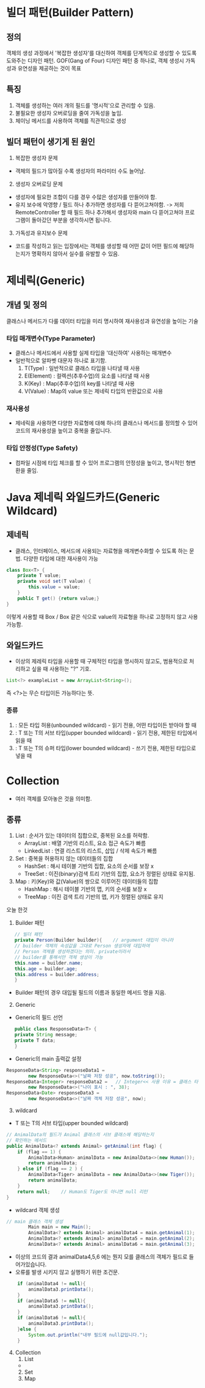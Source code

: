 # 빌더 패턴(Builder Pattern)
## 정의
객체의 생성 과정에서 '복잡한 생성자'를 대신하여 객체를 단계적으로
생성할 수 있도록 도와주는 디자인 패턴. GOF(Gang of Four)
디자인 패턴 중 하나로, 객체 생성시 가독성과 유연성을 제공하는 것이
목표

## 특징
1. 객체를 생성하는 여러 개의 필드를 '명시적'으로 관리할 수 있음.
2. 불필요한 생성자 오버로딩을 줄여 가독성을 높임.
3. 체이닝 메서드를 사용하여 객체를 직관적으로 생성

## 빌더 패턴이 생기게 된 원인
1. 복잡한 생성자 문제
- 객체의 필드가 많아질 수록 생성자의 파라미터 수도 늘어남.
2. 생성자 오버로딩 문제
- 생성자에 필요한 조합이 다를 경우 수많은 생성자를 만들어야 함.
- 유지 보수에 악영향 / 필드 하나 추가하면 생성자를 다 뜯어고쳐야함.
  -> 저희 RemoteController 할 때 필드 하나 추가해서 생성자와
  main 다 뜯어고쳐야 프로그램이 돌아갔던 부분을 생각하시면 됩니다.
3. 가독성과 유지보수 문제
- 코드를 작성하고 읽는 입장에서는 객체를 생성할 때 어떤 값이
  어떤 필드에 해당하는지가 명확하지 않아서 실수를 유발할 수 있음.


# 제네릭(Generic)
## 개념 및 정의
클래스나 메서드가 다룰 데이터 타입을 미리 명시하여 재사용성과
유연성을 높이는 기술

### 타입 매개변수(Type Parameter)
- 클래스나 메서드에서 사용할 실제 타입을 '대신하여' 사용하는
  매개변수
- 일반적으로 알파벳 대문자 하나로 표기함.
    1. T(Type) : 일반적으로 클래스 타입을 나타낼 때 사용
    2. E(Element) : 컬렉션(추후수업)의 요소를 나타낼 때 사용
    3. K(Key) : Map(추후수업)의 key를 나타낼 때 사용
    4. V(Value) : Map의 value 또는 제네릭 타입의 반환값으로 사용

### 재사용성
- 제네릭을 사용하면 다양한 자료형에 대해 하나의 클래스나 메서드를
  정의할 수 있어 코드의 재사용성을 높이고 중복을 줄입니다.

### 타입 안정성(Type Safety)
- 컴파일 시점에 타입 체크를 할 수 있어 프로그램의 안정성을 높이고,
  명시적인 형변환을 줄임.

# Java 제네릭 와일드카드(Generic Wildcard)

## 제네릭
- 클래스, 인터페이스, 메서드에 사용되는 자료형을 매개변수화할 수
  있도록 하는 문법. 다양한 타입에 대한 재사용이 가능
```java
class Box<T> {
    private T value;
    private void set(T value) {
        this.value = value;
    }
    public T get() {return value;}
}
```
이렇게 사용할 때 Box<Integer> / Box<String> 같은 식으로
value의 자료형을 하나로 고정하지 않고 사용 가능함.

## 와일드카드
- 이상의 제레릭 타입을 사용할 때 구체적인 타입을 명시하지 않고도,
  범용적으로 처리하고 싶을 때 사용하는 "?" 기호.

```java
List<?> exampleList = new ArrayList<String>();
```
즉 <?>는 무슨 타입이든 가능하다는 뜻.

### 종류
1. <?> : 모든 타입 허용(unbounded wildcard)
    - 읽기 전용, 어떤 타입이든 받아야 할 때
2. <? extends T> : T 또는 T의 서브 타입(upper bounded wildcard)
    - 읽기 전용, 제한된 타입에서 읽을 때
3. <? super T> : T 또는 T의 슈퍼 타입(lower bounded wildcard)
    - 쓰기 전용, 제한된 타입으로 넣을 때

# Collection
- 여러 객체를 모아놓은 것을 의미함.
## 종류
1. List : 순서가 있는 데이터의 집합으로, 중복된 요소를 허락함.
    - ArrayList : 배열 기반의 리스트, 요소 접근 속도가 빠름
    - LinkedList : 연결 리스트의 리스트, 삽입 / 삭제 속도가 빠름
2. Set : 중복을 허용하지 않는 데이터들의 집합
    - HashSet : 해시 테이블 기반의 집합, 요소의 순서를 보장 x
    - TreeSet : 이진(binary)검색 트리 기반의 집합, 요소가
      정렬된 상태로 유지됨.
3. Map : 키(Key)와 값(Value)의 쌍으로 이루어진 데이터들의 집합
    - HashMap : 해시 테이블 기반의 맵, 키의 순서를 보장 x
    - TreeMap : 이진 검색 트리 기반의 맵, 키가 정렬된 상태로 유지

오늘 한것
1. Builder 패턴
```java
   // 빌더 패턴
   private Person(Builder builder){    // argument 대입이 아니라
   // builder 객체의 속성값을 그대로 Person 생성자에 대입하여
   // Person 객체를 생성하겠다는 의미. private이라서
   // builder를 통해서만 객체 생성이 가능
   this.name = builder.name;
   this.age = builder.age;
   this.address = builder.address;
   }
   ```
- Builder 패턴의 경우 대입될 필드의 이름과 동일한 메서드 명을 지음.

2. Generic
- Generic의 필드 선언
```java
   public class ResponseData<T> {
   private String message;
   private T data;
   }
```
- Generic의 main 출력값 설정
```java
ResponseData<String> responseData1 =
        new ResponseData<>("날짜 저장 성공", now.toString());
ResponseData<Integer> responseData2 =   // Integer<< 사용 이유 = 클래스 타입이기 때문(int는 일반 자료형)
        new ResponseData<>("나이 표시 : ", 38);
ResponseData<Date> responseData3 =
        new ResponseData<>("날짜 객체 저장 성공", now);
```

3. wildcard
- T 또는 T의 서브 타입(upper bounded wildcard)
```java
// AnimalData의 필드가 Animal 클래스의 서브 클래스에 해당하는지
// 확인하는 메서드
public AnimalData<? extends Animal> getAnimal(int flag) {
    if (flag == 1) {
        AnimalData<Human> animalData = new AnimalData<>(new Human());
        return animalData;
    } else if (flag == 2 ) {
        AnimalData<Tiger> animalData = new AnimalData<>(new Tiger());
        return animalData;
    }
    return null;    // Human도 Tiger도 아니면 null 리턴
}
```
- wildcard 객체 생성
```java
// main 클래스 객체 생성
        Main main = new Main();
        AnimalData<? extends Animal> animalData4 = main.getAnimal(1);
        AnimalData<? extends Animal> animalData5 = main.getAnimal(2);
        AnimalData<? extends Animal> animalData6 = main.getAnimal(3);
```
- 이상의 코드의 결과 animalData4,5,6 에는 뭔지 모를 클래스의 객체가 필드로 들어가있습니다.
- 오류를 발생 시키지 않고 실행하기 위한 조건문.
```java
    if (animalData4 != null){
        animalData3.printData();
    }
    if (animalData5 != null){
        animalData3.printData();
    }
    if (animalData6 != null){
        animalData3.printData();
    }else {
        System.out.println("내부 필드에 null값입니다.");
    }
```
4. Collection
   1. List
   - 
   2. Set
   3. Map
